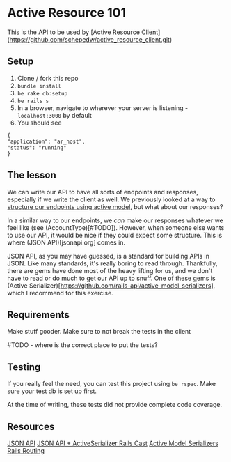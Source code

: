 # Active Resource 101

This is the API to be used by [Active Resource Client]
(https://github.com/schepedw/active_resource_client.git)


## Setup

1. Clone / fork this repo
2. `bundle install`
3. `be rake db:setup`
4. `be rails s`
5. In a browser, navigate to wherever your server is listening -
   `localhost:3000` by default
6. You should see

```
{
"application": "ar_host",
"status": "running"
}
```

## The lesson

We can write our API to have all sorts of endpoints and responses,
especially if we write the client as well. We
previously looked at a way to [structure our endpoints using active
model](https://github.com/schepedw/active_resource_client#active-resource-101),
but what about our responses?

In a similar way to our endpoints, we _can_ make our responses whatever we
feel like (see (AccountType)[#TODO]). However, when someone else wants to use our API, it would be
nice if they could expect some structure. This is where (JSON
API)[jsonapi.org] comes in.

JSON API, as you may have guessed, is a standard for building APIs
in JSON. Like many standards, it's really boring to read through.
Thankfully, there are gems have done most of the heavy lifting for
us, and we don't have to read or do much to get our API up to snuff. One
of these gems is (Active
Serializer)[https://github.com/rails-api/active_model_serializers],
which I recommend for this exercise.

## Requirements
Make stuff gooder. Make sure to not break the tests in the client

 #TODO - where is the correct place to put the tests?

## Testing

If you really feel the need, you can test this project using `be rspec`.
Make sure your test db is set up first.

At the time of writing, these tests did not provide complete code
coverage.

## Resources

[JSON API](http://jsonapi.org/format/)
[JSON API + ActiveSerializer Rails
Cast](http://railscasts.com/episodes/409-active-model-serializers?view=asciicast)
[Active Model
Serializers](https://github.com/rails-api/active_model_serializers)
[Rails Routing](http://guides.rubyonrails.org/routing.html)
